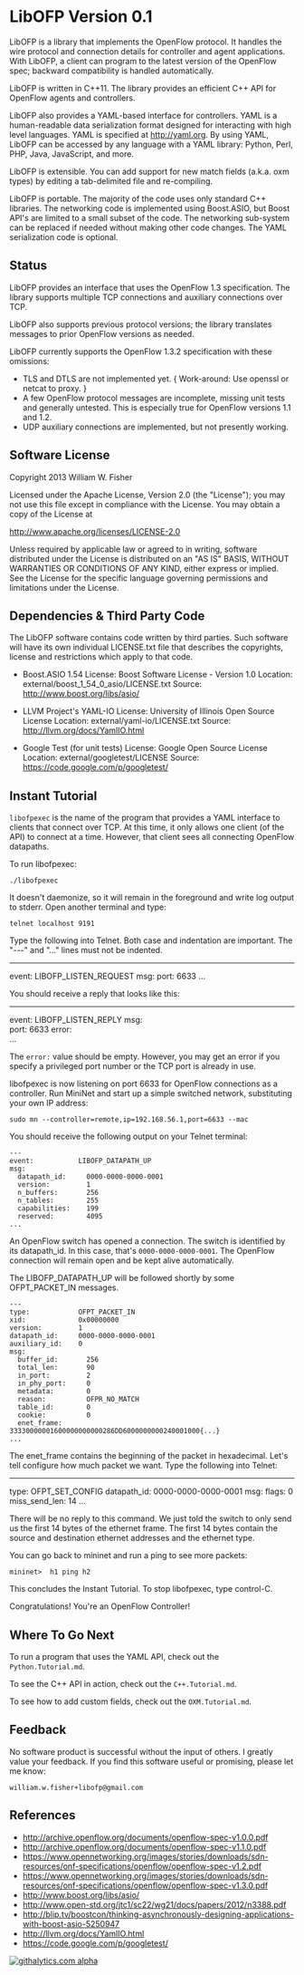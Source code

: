 LibOFP Version 0.1
==================

LibOFP is a library that implements the OpenFlow protocol. It handles the 
wire protocol and connection details for controller and agent applications. With
LibOFP, a client can program to the latest version of the OpenFlow spec; backward 
compatibility is handled automatically.

LibOFP is written in C++11. The library provides an efficient C++ API for 
OpenFlow agents and controllers. 

LibOFP also provides a YAML-based interface for controllers. YAML is a human-readable 
data serialization format designed for interacting with high level languages. 
YAML is specified at http://yaml.org. By using YAML, LibOFP can be 
accessed by any language with a YAML library: Python, Perl, PHP, Java, 
JavaScript, and more.

LibOFP is extensible. You can add support for new match fields 
(a.k.a. oxm types) by editing a tab-delimited file and re-compiling. 

LibOFP is portable. The majority of the code uses only standard C++ libraries. 
The networking code is implemented using Boost.ASIO, but Boost API's are limited
to a small subset of the code. The networking sub-system can be replaced if 
needed without making other code changes. The YAML serialization code is 
optional.

Status
------

LibOFP provides an interface that uses the OpenFlow 1.3 specification. 
The library supports multiple TCP connections and auxiliary connections over TCP.

LibOFP also supports previous protocol versions; the library translates messages
to prior OpenFlow versions as needed. 

LibOFP currently supports the OpenFlow 1.3.2 specification with these omissions:

- TLS and DTLS are not implemented yet. { Work-around: Use openssl or netcat to proxy. }
- A few OpenFlow protocol messages are incomplete, missing unit tests and 
  generally untested. This is especially true for OpenFlow versions 1.1 and 1.2.
- UDP auxiliary connections are implemented, but not presently working.

Software License
----------------

Copyright 2013 William W. Fisher

Licensed under the Apache License, Version 2.0 (the "License");
you may not use this file except in compliance with the License.
You may obtain a copy of the License at

   http://www.apache.org/licenses/LICENSE-2.0

Unless required by applicable law or agreed to in writing, software
distributed under the License is distributed on an "AS IS" BASIS,
WITHOUT WARRANTIES OR CONDITIONS OF ANY KIND, either express or implied.
See the License for the specific language governing permissions and
limitations under the License.


Dependencies & Third Party Code
-------------------------------

The LibOFP software contains code written by third parties. Such software will
have its own individual LICENSE.txt file that describes the copyrights, license
and restrictions which apply to that code.

- Boost.ASIO 1.54
  License: Boost Software License - Version 1.0
  Location: external/boost_1_54_0_asio/LICENSE.txt
  Source: http://www.boost.org/libs/asio/

- LLVM Project's YAML-IO
  License: University of Illinois Open Source License
  Location: external/yaml-io/LICENSE.txt
  Source: http://llvm.org/docs/YamlIO.html

- Google Test (for unit tests)
  License: Google Open Source License
  Location: external/googletest/LICENSE
  Source: https://code.google.com/p/googletest/


Instant Tutorial
----------------

`libofpexec` is the name of the program that provides a YAML interface to 
clients that connect over TCP. At this time, it only allows one client (of the 
API) to connect at a time. However, that client sees all connecting OpenFlow 
datapaths.

To run libofpexec:

    ./libofpexec

It doesn't daemonize, so it will remain in the foreground and write log output 
to stderr. Open another terminal and type:

    telnet localhost 9191

Type the following into Telnet. Both case and indentation are important.
The "---" and "..." lines must not be indented.

  ---
  event: LIBOFP_LISTEN_REQUEST
  msg:
    port: 6633
  ...

You should receive a reply that looks like this:

  ---
  event:           LIBOFP_LISTEN_REPLY
  msg:             
    port:            6633
    error:           
  ...

The `error:` value should be empty. However, you may get an error if you specify
a privileged port number or the TCP port is already in use.

libofpexec is now listening on port 6633 for OpenFlow connections as a 
controller. Run MiniNet and start up a simple switched network, substituting 
your own IP address:

	sudo mn --controller=remote,ip=192.168.56.1,port=6633 --mac

You should receive the following output on your Telnet terminal:

	---
	event:           LIBOFP_DATAPATH_UP
	msg:             
	  datapath_id:     0000-0000-0000-0001
	  version:         1
	  n_buffers:       256
	  n_tables:        255
	  capabilities:    199
	  reserved:        4095
	...

An OpenFlow switch has opened a connection. The switch is identified by its 
datapath_id. In this case, that's `0000-0000-0000-0001`. The OpenFlow connection
will remain open and be kept alive automatically.

The LIBOFP_DATAPATH_UP will be followed shortly by some OFPT_PACKET_IN messages.

	---
	type:            OFPT_PACKET_IN
	xid:             0x00000000
	version:         1
	datapath_id:     0000-0000-0000-0001
	auxiliary_id:    0
	msg:             
	  buffer_id:       256
	  total_len:       90
	  in_port:         2
	  in_phy_port:     0
	  metadata:        0
	  reason:          OFPR_NO_MATCH
	  table_id:        0
	  cookie:          0
	  enet_frame:      33330000001600000000000286DD6000000000240001000{...}
	...

The enet_frame contains the beginning of the packet in hexadecimal. Let's tell 
configure how much packet we want. Type the following into Telnet:

  ---
  type: OFPT_SET_CONFIG
  datapath_id: 0000-0000-0000-0001
  msg:
    flags: 0
    miss_send_len: 14
  ...

There will be no reply to this command. We just told the switch to only send us 
the first 14 bytes of the ethernet frame. The first 14 bytes contain the source 
and destination ethernet addresses and the ethernet type.

You can go back to mininet and run a ping to see more packets:

    mininet>  h1 ping h2

This concludes the Instant Tutorial. To stop libofpexec, type control-C.

Congratulations! You're an OpenFlow Controller! 

Where To Go Next
----------------

To run a program that uses the YAML API, check out the `Python.Tutorial.md`.

To see the C++ API in action, check out the `C++.Tutorial.md`.

To see how to add custom fields, check out the `OXM.Tutorial.md`.

Feedback
--------

No software product is successful without the input of others. I greatly value 
your feedback. If you find this software useful or promising, please let me 
know:

    william.w.fisher+libofp@gmail.com

References
----------

  - http://archive.openflow.org/documents/openflow-spec-v1.0.0.pdf
  - http://archive.openflow.org/documents/openflow-spec-v1.1.0.pdf
  - https://www.opennetworking.org/images/stories/downloads/sdn-resources/onf-specifications/openflow/openflow-spec-v1.2.pdf
  - https://www.opennetworking.org/images/stories/downloads/sdn-resources/onf-specifications/openflow/openflow-spec-v1.3.0.pdf
  - http://www.boost.org/libs/asio/
  - http://www.open-std.org/jtc1/sc22/wg21/docs/papers/2012/n3388.pdf
  - http://blip.tv/boostcon/thinking-asynchronously-designing-applications-with-boost-asio-5250947
  - http://llvm.org/docs/YamlIO.html
  - https://code.google.com/p/googletest/


[![githalytics.com alpha](https://cruel-carlota.pagodabox.com/d49bd7af9f586e8c810523e5674e0496 "githalytics.com")](http://githalytics.com/byllyfish/libofp)

